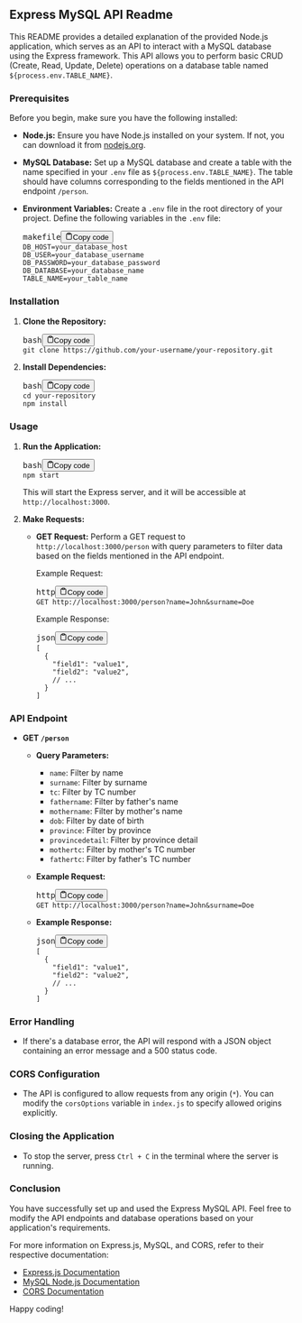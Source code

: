  <h2>Express MySQL API Readme</h2>
                                    <p>This README provides a detailed explanation of the provided Node.js application,
                                      which serves as an API to interact with a MySQL database using the Express
                                      framework. This API allows you to perform basic CRUD (Create, Read, Update,
                                      Delete) operations on a database table named
                                      <code>${process.env.TABLE_NAME}</code>.</p>
                                    <h3>Prerequisites</h3>
                                    <p>Before you begin, make sure you have the following installed:</p>
                                    <ul>
                                      <li>
                                        <p><strong>Node.js:</strong> Ensure you have Node.js installed on your system.
                                          If not, you can download it from <a href="https://nodejs.org/"
                                            target="_new">nodejs.org</a>.</p>
                                      </li>
                                      <li>
                                        <p><strong>MySQL Database:</strong> Set up a MySQL database and create a table
                                          with the name specified in your <code>.env</code> file as
                                          <code>${process.env.TABLE_NAME}</code>. The table should have columns
                                          corresponding to the fields mentioned in the API endpoint
                                          <code>/person</code>.</p>
                                      </li>
                                      <li>
                                        <p><strong>Environment Variables:</strong> Create a <code>.env</code> file in
                                          the root directory of your project. Define the following variables in the
                                          <code>.env</code> file:</p>
                                        <pre><div class="bg-black rounded-md mb-4"><div class="flex items-center relative text-gray-200 bg-gray-800 gizmo:dark:bg-token-surface-primary px-4 py-2 text-xs font-sans justify-between rounded-t-md"><span>makefile</span><button class="flex ml-auto gizmo:ml-0 gap-2 items-center"><svg stroke="currentColor" fill="none" stroke-width="2" viewBox="0 0 24 24" stroke-linecap="round" stroke-linejoin="round" class="icon-sm" height="1em" width="1em" xmlns="http://www.w3.org/2000/svg"><path d="M16 4h2a2 2 0 0 1 2 2v14a2 2 0 0 1-2 2H6a2 2 0 0 1-2-2V6a2 2 0 0 1 2-2h2"></path><rect x="8" y="2" width="8" height="4" rx="1" ry="1"></rect></svg>Copy code</button></div><div class="p-4 overflow-y-auto"><code class="!whitespace-pre hljs language-makefile">DB_HOST=your_database_host
DB_USER=your_database_username
DB_PASSWORD=your_database_password
DB_DATABASE=your_database_name
TABLE_NAME=your_table_name
</code></div></div></pre>
                                      </li>
                                    </ul>
                                    <h3>Installation</h3>
                                    <ol>
                                      <li>
                                        <p><strong>Clone the Repository:</strong></p>
                                        <pre><div class="bg-black rounded-md mb-4"><div class="flex items-center relative text-gray-200 bg-gray-800 gizmo:dark:bg-token-surface-primary px-4 py-2 text-xs font-sans justify-between rounded-t-md"><span>bash</span><button class="flex ml-auto gizmo:ml-0 gap-2 items-center"><svg stroke="currentColor" fill="none" stroke-width="2" viewBox="0 0 24 24" stroke-linecap="round" stroke-linejoin="round" class="icon-sm" height="1em" width="1em" xmlns="http://www.w3.org/2000/svg"><path d="M16 4h2a2 2 0 0 1 2 2v14a2 2 0 0 1-2 2H6a2 2 0 0 1-2-2V6a2 2 0 0 1 2-2h2"></path><rect x="8" y="2" width="8" height="4" rx="1" ry="1"></rect></svg>Copy code</button></div><div class="p-4 overflow-y-auto"><code class="!whitespace-pre hljs language-bash">git <span class="hljs-built_in">clone</span> https://github.com/your-username/your-repository.git
</code></div></div></pre>
                                      </li>
                                      <li>
                                        <p><strong>Install Dependencies:</strong></p>
                                        <pre><div class="bg-black rounded-md mb-4"><div class="flex items-center relative text-gray-200 bg-gray-800 gizmo:dark:bg-token-surface-primary px-4 py-2 text-xs font-sans justify-between rounded-t-md"><span>bash</span><button class="flex ml-auto gizmo:ml-0 gap-2 items-center"><svg stroke="currentColor" fill="none" stroke-width="2" viewBox="0 0 24 24" stroke-linecap="round" stroke-linejoin="round" class="icon-sm" height="1em" width="1em" xmlns="http://www.w3.org/2000/svg"><path d="M16 4h2a2 2 0 0 1 2 2v14a2 2 0 0 1-2 2H6a2 2 0 0 1-2-2V6a2 2 0 0 1 2-2h2"></path><rect x="8" y="2" width="8" height="4" rx="1" ry="1"></rect></svg>Copy code</button></div><div class="p-4 overflow-y-auto"><code class="!whitespace-pre hljs language-bash"><span class="hljs-built_in">cd</span> your-repository
npm install
</code></div></div></pre>
                                      </li>
                                    </ol>
                                    <h3>Usage</h3>
                                    <ol>
                                      <li>
                                        <p><strong>Run the Application:</strong></p>
                                        <pre><div class="bg-black rounded-md mb-4"><div class="flex items-center relative text-gray-200 bg-gray-800 gizmo:dark:bg-token-surface-primary px-4 py-2 text-xs font-sans justify-between rounded-t-md"><span>bash</span><button class="flex ml-auto gizmo:ml-0 gap-2 items-center"><svg stroke="currentColor" fill="none" stroke-width="2" viewBox="0 0 24 24" stroke-linecap="round" stroke-linejoin="round" class="icon-sm" height="1em" width="1em" xmlns="http://www.w3.org/2000/svg"><path d="M16 4h2a2 2 0 0 1 2 2v14a2 2 0 0 1-2 2H6a2 2 0 0 1-2-2V6a2 2 0 0 1 2-2h2"></path><rect x="8" y="2" width="8" height="4" rx="1" ry="1"></rect></svg>Copy code</button></div><div class="p-4 overflow-y-auto"><code class="!whitespace-pre hljs language-bash">npm start
</code></div></div></pre>
                                        <p>This will start the Express server, and it will be accessible at
                                          <code>http://localhost:3000</code>.</p>
                                      </li>
                                      <li>
                                        <p><strong>Make Requests:</strong></p>
                                        <ul>
                                          <li>
                                            <p><strong>GET Request:</strong>
                                              Perform a GET request to <code>http://localhost:3000/person</code> with
                                              query parameters to filter data based on the fields mentioned in the API
                                              endpoint.</p>
                                            <p>Example Request:</p>
                                            <pre><div class="bg-black rounded-md mb-4"><div class="flex items-center relative text-gray-200 bg-gray-800 gizmo:dark:bg-token-surface-primary px-4 py-2 text-xs font-sans justify-between rounded-t-md"><span>http</span><button class="flex ml-auto gizmo:ml-0 gap-2 items-center"><svg stroke="currentColor" fill="none" stroke-width="2" viewBox="0 0 24 24" stroke-linecap="round" stroke-linejoin="round" class="icon-sm" height="1em" width="1em" xmlns="http://www.w3.org/2000/svg"><path d="M16 4h2a2 2 0 0 1 2 2v14a2 2 0 0 1-2 2H6a2 2 0 0 1-2-2V6a2 2 0 0 1 2-2h2"></path><rect x="8" y="2" width="8" height="4" rx="1" ry="1"></rect></svg>Copy code</button></div><div class="p-4 overflow-y-auto"><code class="!whitespace-pre hljs language-http">GET http://localhost:3000/person?name=John&amp;surname=Doe
</code></div></div></pre>
                                            <p>Example Response:</p>
                                            <pre><div class="bg-black rounded-md mb-4"><div class="flex items-center relative text-gray-200 bg-gray-800 gizmo:dark:bg-token-surface-primary px-4 py-2 text-xs font-sans justify-between rounded-t-md"><span>json</span><button class="flex ml-auto gizmo:ml-0 gap-2 items-center"><svg stroke="currentColor" fill="none" stroke-width="2" viewBox="0 0 24 24" stroke-linecap="round" stroke-linejoin="round" class="icon-sm" height="1em" width="1em" xmlns="http://www.w3.org/2000/svg"><path d="M16 4h2a2 2 0 0 1 2 2v14a2 2 0 0 1-2 2H6a2 2 0 0 1-2-2V6a2 2 0 0 1 2-2h2"></path><rect x="8" y="2" width="8" height="4" rx="1" ry="1"></rect></svg>Copy code</button></div><div class="p-4 overflow-y-auto"><code class="!whitespace-pre hljs language-json"><span class="hljs-punctuation">[</span>
  <span class="hljs-punctuation">{</span>
    <span class="hljs-attr">"field1"</span><span class="hljs-punctuation">:</span> <span class="hljs-string">"value1"</span><span class="hljs-punctuation">,</span>
    <span class="hljs-attr">"field2"</span><span class="hljs-punctuation">:</span> <span class="hljs-string">"value2"</span><span class="hljs-punctuation">,</span>
    <span class="hljs-comment">// ...</span>
  <span class="hljs-punctuation">}</span>
<span class="hljs-punctuation">]</span>
</code></div></div></pre>
                                          </li>
                                        </ul>
                                      </li>
                                    </ol>
                                    <h3>API Endpoint</h3>
                                    <ul>
                                      <li>
                                        <p><strong>GET <code>/person</code></strong></p>
                                        <ul>
                                          <li>
                                            <p><strong>Query Parameters:</strong></p>
                                            <ul>
                                              <li><code>name</code>: Filter by name</li>
                                              <li><code>surname</code>: Filter by surname</li>
                                              <li><code>tc</code>: Filter by TC number</li>
                                              <li><code>fathername</code>: Filter by father's name</li>
                                              <li><code>mothername</code>: Filter by mother's name</li>
                                              <li><code>dob</code>: Filter by date of birth</li>
                                              <li><code>province</code>: Filter by province</li>
                                              <li><code>provincedetail</code>: Filter by province detail</li>
                                              <li><code>mothertc</code>: Filter by mother's TC number</li>
                                              <li><code>fathertc</code>: Filter by father's TC number</li>
                                            </ul>
                                          </li>
                                          <li>
                                            <p><strong>Example Request:</strong></p>
                                            <pre><div class="bg-black rounded-md mb-4"><div class="flex items-center relative text-gray-200 bg-gray-800 gizmo:dark:bg-token-surface-primary px-4 py-2 text-xs font-sans justify-between rounded-t-md"><span>http</span><button class="flex ml-auto gizmo:ml-0 gap-2 items-center"><svg stroke="currentColor" fill="none" stroke-width="2" viewBox="0 0 24 24" stroke-linecap="round" stroke-linejoin="round" class="icon-sm" height="1em" width="1em" xmlns="http://www.w3.org/2000/svg"><path d="M16 4h2a2 2 0 0 1 2 2v14a2 2 0 0 1-2 2H6a2 2 0 0 1-2-2V6a2 2 0 0 1 2-2h2"></path><rect x="8" y="2" width="8" height="4" rx="1" ry="1"></rect></svg>Copy code</button></div><div class="p-4 overflow-y-auto"><code class="!whitespace-pre hljs language-http">GET http://localhost:3000/person?name=John&amp;surname=Doe
</code></div></div></pre>
                                          </li>
                                          <li>
                                            <p><strong>Example Response:</strong></p>
                                            <pre><div class="bg-black rounded-md mb-4"><div class="flex items-center relative text-gray-200 bg-gray-800 gizmo:dark:bg-token-surface-primary px-4 py-2 text-xs font-sans justify-between rounded-t-md"><span>json</span><button class="flex ml-auto gizmo:ml-0 gap-2 items-center"><svg stroke="currentColor" fill="none" stroke-width="2" viewBox="0 0 24 24" stroke-linecap="round" stroke-linejoin="round" class="icon-sm" height="1em" width="1em" xmlns="http://www.w3.org/2000/svg"><path d="M16 4h2a2 2 0 0 1 2 2v14a2 2 0 0 1-2 2H6a2 2 0 0 1-2-2V6a2 2 0 0 1 2-2h2"></path><rect x="8" y="2" width="8" height="4" rx="1" ry="1"></rect></svg>Copy code</button></div><div class="p-4 overflow-y-auto"><code class="!whitespace-pre hljs language-json"><span class="hljs-punctuation">[</span>
  <span class="hljs-punctuation">{</span>
    <span class="hljs-attr">"field1"</span><span class="hljs-punctuation">:</span> <span class="hljs-string">"value1"</span><span class="hljs-punctuation">,</span>
    <span class="hljs-attr">"field2"</span><span class="hljs-punctuation">:</span> <span class="hljs-string">"value2"</span><span class="hljs-punctuation">,</span>
    <span class="hljs-comment">// ...</span>
  <span class="hljs-punctuation">}</span>
<span class="hljs-punctuation">]</span>
</code></div></div></pre>
                                          </li>
                                        </ul>
                                      </li>
                                    </ul>
                                    <h3>Error Handling</h3>
                                    <ul>
                                      <li>If there's a database error, the API will respond with a JSON object
                                        containing an error message and a 500 status code.</li>
                                    </ul>
                                    <h3>CORS Configuration</h3>
                                    <ul>
                                      <li>The API is configured to allow requests from any origin (<code>*</code>). You
                                        can modify the <code>corsOptions</code> variable in <code>index.js</code> to
                                        specify allowed origins explicitly.</li>
                                    </ul>
                                    <h3>Closing the Application</h3>
                                    <ul>
                                      <li>To stop the server, press <code>Ctrl + C</code> in the terminal where the
                                        server is running.</li>
                                    </ul>
                                    <h3>Conclusion</h3>
                                    <p>You have successfully set up and used the Express MySQL API. Feel free to modify
                                      the API endpoints and database operations based on your application's
                                      requirements.</p>
                                    <p>For more information on Express.js, MySQL, and CORS, refer to their respective
                                      documentation:</p>
                                    <ul>
                                      <li><a href="https://expressjs.com/" target="_new">Express.js Documentation</a>
                                      </li>
                                      <li><a href="https://github.com/mysqljs/mysql" target="_new">MySQL Node.js
                                          Documentation</a></li>
                                      <li><a href="https://developer.mozilla.org/en-US/docs/Web/HTTP/CORS"
                                          target="_new">CORS Documentation</a></li>
                                    </ul>
                                    <p>Happy coding!</p>